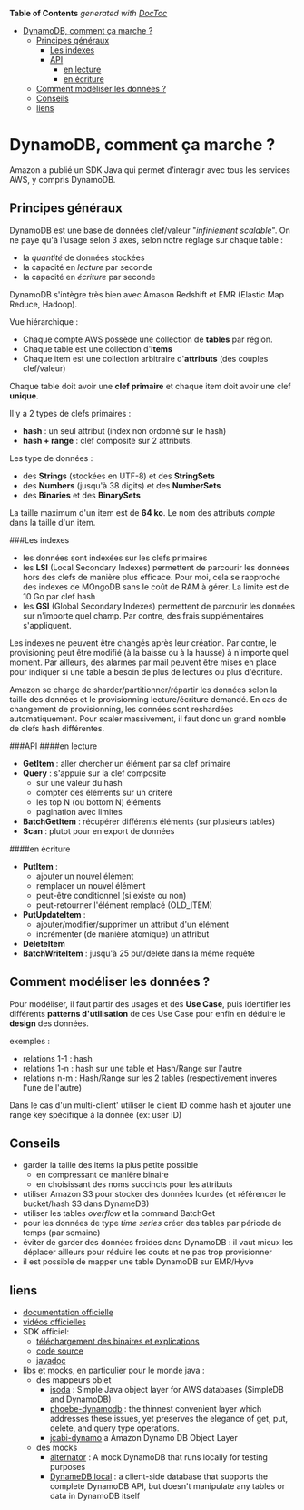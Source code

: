 <!-- START doctoc generated TOC please keep comment here to allow auto update -->
<!-- DON'T EDIT THIS SECTION, INSTEAD RE-RUN doctoc TO UPDATE -->
**Table of Contents**  *generated with [DocToc](https://github.com/thlorenz/doctoc)*

- [DynamoDB, comment ça marche ?](#dynamodb-comment-%C3%A7a-marche-)
  - [Principes généraux](#principes-g%C3%A9n%C3%A9raux)
    - [Les indexes](#les-indexes)
    - [API](#api)
      - [en lecture](#en-lecture)
      - [en écriture](#en-%C3%A9criture)
  - [Comment modéliser les données ?](#comment-mod%C3%A9liser-les-donn%C3%A9es-)
  - [Conseils](#conseils)
  - [liens](#liens)

<!-- END doctoc generated TOC please keep comment here to allow auto update -->

# DynamoDB, comment ça marche ?
Amazon a publié un SDK Java qui permet d’interagir avec tous les services AWS, y compris DynamoDB.

## Principes généraux
DynamoDB est une base de données clef/valeur "_infiniement scalable_". On ne paye qu'à l'usage selon 3 axes, selon notre réglage sur chaque table :
* la _quantité_ de données stockées
* la capacité en _lecture_ par seconde
* la capacité en _écriture_ par seconde

DynamoDB s'intègre très bien avec Amason  Redshift et EMR (Elastic Map Reduce, Hadoop).

Vue hiérarchique :
* Chaque compte AWS possède une collection de **tables** par région.
* Chaque table est une collection d'**items**
* Chaque item est une collection arbitraire d'**attributs** (des couples clef/valeur)

Chaque table doit avoir une **clef primaire** et chaque item doit avoir une clef **unique**.

Il y a 2 types de clefs primaires :
* **hash** : un seul attribut (index non ordonné sur le hash)
* **hash + range** : clef composite sur 2 attributs.

Les type de données :
* des **Strings** (stockées en UTF-8) et des **StringSets**
* des **Numbers** (jusqu'à 38 digits) et des **NumberSets**
* des **Binaries** et des **BinarySets**

La taille maximum d'un item est de **64 ko**. Le nom des attributs _compte_ dans la taille d'un item.

###Les indexes
* les données sont indexées sur les clefs primaires
* les **LSI** (Local Secondary Indexes) permettent de parcourir les données hors des clefs de manière plus efficace. Pour moi, cela se rapproche des indexes de MOngoDB sans le coût de RAM à gérer. La limite est de 10 Go par clef hash
* les **GSI** (Global Secondary Indexes) permettent de parcourir les données sur n'importe quel champ. Par contre, des frais supplémentaires s'appliquent.

Les indexes ne peuvent être changés après leur création. Par contre, le provisioning peut être modifié (à la baisse ou à la hausse) à n'importe quel moment. Par ailleurs, des alarmes par mail peuvent être mises en place pour indiquer si une table a besoin de plus de lectures ou plus d'écriture.

Amazon se charge de sharder/partitionner/répartir les données selon la taille des données et le provisionning lecture/écriture demandé. En cas de changement de provisionning, les données sont reshardées automatiquement. Pour scaler massivement, il faut donc un grand nomble de clefs hash différentes.

###API
####en lecture
* **GetItem** : aller chercher un élément par sa clef primaire
* **Query** : s'appuie sur la clef composite
    * sur une valeur du hash
    * compter des éléments sur un critère
    * les top N (ou bottom N) éléments
    * pagination avec limites
* **BatchGetItem** : récupérer différents éléments (sur plusieurs tables)
* **Scan** : plutot pour en export de données

####en écriture
* **PutItem** :
    * ajouter un nouvel élément
    * remplacer un nouvel élément
    * peut-être conditionnel (si existe ou non)
    * peut-retourner l'élément remplacé (OLD_ITEM)
* **PutUpdateItem** :
    * ajouter/modifier/supprimer un attribut d'un élément
    * incrémenter (de manière atomique) un attribut
* **DeleteItem**
* **BatchWriteItem** : jusqu'à 25 put/delete dans la même requête

## Comment modéliser les données ?
Pour modéliser, il faut partir des usages et des **Use Case**, puis identifier les différents **patterns d'utilisation** de ces Use Case pour enfin en déduire le **design** des données.

exemples : 
* relations 1-1 : hash 
* relations 1-n : hash sur une table et Hash/Range sur l'autre
* relations n-m : Hash/Range sur les 2 tables (respectivement inveres l'une de l'autre)

Dans le cas d'un multi-client' utiliser le client ID comme hash et ajouter une range key spécifique à la donnée (ex: user ID)

## Conseils
* garder la taille des items la plus petite possible
    * en compressant de manière binaire
    * en choisissant des noms succincts pour les attributs
* utiliser Amazon S3 pour stocker des données lourdes (et référencer le bucket/hash S3 dans DynameDB)
* utiliser les tables *overflow* et la command BatchGet
* pour les données de type *time series* créer des tables par période de temps (par semaine)
* éviter de garder des données froides dans DynamoDB : il vaut mieux les déplacer ailleurs pour réduire les couts et ne pas trop provisionner
* il est possible de mapper une table DynamoDB sur EMR/Hyve

## liens
* [documentation officielle](https://docs.aws.amazon.com/amazondynamodb/latest/developerguide/)
* [vidéos officielles](https://aws.amazon.com/fr/dynamodb/getting-started/)
* SDK officiel:
    * [téléchargement des binaires et explications](http://aws.amazon.com/fr/sdkforjava/) 
    * [code source](https://github.com/aws/aws-sdk-java) 
    * [javadoc](http://docs.aws.amazon.com/AWSJavaSDK/latest/javadoc/com/amazonaws/services/dynamodbv2/package-summary.html)  
* [libs et mocks](http://aws.typepad.com/aws/2012/04/amazon-dynamodb-libraries-mappers-and-mock-implementations-galore.html), en particulier pour le monde java :
    * des mappeurs objet
        * [jsoda](https://github.com/williamw520/jsoda) : Simple Java object layer for AWS databases (SimpleDB and DynamoDB)
        * [phoebe-dynamodb](https://code.google.com/p/phoebe-dynamodb/) : the thinnest convenient layer which addresses these issues, yet preserves the elegance of get, put, delete, and query type operations. 
        * [jcabi-dynamo](http://www.jcabi.com/jcabi-dynamo/) a Amazon Dynamo DB Object Layer
    * des mocks
        * [alternator](https://github.com/mboudreau/Alternator/) : A mock DynamoDB that runs locally for testing purposes
        * [DynameDB local](http://aws.typepad.com/aws/2013/09/dynamodb-local-for-desktop-development.html) : a client-side database that supports the complete DynamoDB API, but doesn't manipulate any tables or data in DynamoDB itself
